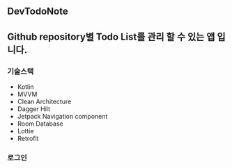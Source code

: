 ## DevTodoNote

<h2>Github repository별 Todo List를 관리 할 수 있는 앱 입니다.</h2>

<h3>기술스택</h3>

* Kotlin
* MVVM
* Clean Architecture
* Dagger Hilt
* Jetpack Navigation component
* Room Database
* Lottie
* Retrofit

<h3> 로그인 </h3>
